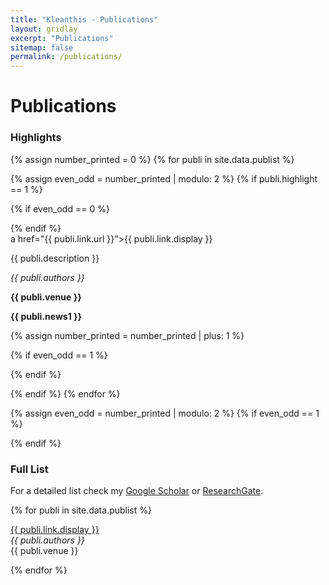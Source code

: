 ```yaml
---
title: "Kleanthis - Publications"
layout: gridlay
excerpt: "Publications"
sitemap: false
permalink: /publications/
---
```


# Publications

### Highlights

{% assign number_printed = 0 %}
{% for publi in site.data.publist %}

{% assign even_odd = number_printed | modulo: 2 %}
{% if publi.highlight == 1 %}

{% if even_odd == 0 %}
<div class="row">
{% endif %}

<div class="col-sm-6 clearfix">
 <div class="well">
  <pubtit>a href="{{ publi.link.url }}">{{ publi.link.display }}</a></pubtit>
  <p></p>
  <p>{{ publi.description }}</p>
  <p><em>{{ publi.authors }}</em></p>
  <p><strong>{{ publi.venue }}</strong></p>
  <p class="text-danger"><strong> {{ publi.news1 }}</strong></p>
 </div>
</div>

{% assign number_printed = number_printed | plus: 1 %}

{% if even_odd == 1 %}
</div>
{% endif %}

{% endif %}
{% endfor %}

{% assign even_odd = number_printed | modulo: 2 %}
{% if even_odd == 1 %}
</div>
{% endif %}

### Full List

For a detailed list check my [Google Scholar](https://scholar.google.com/citations?user=mxLN1rUAAAAJ&hl=el) or [ResearchGate](https://www.researchgate.net/profile/Kleanthis_Avramidis).

{% for publi in site.data.publist %}

  <a href="{{ publi.link.url }}">{{ publi.link.display }}</a><br />
  <em>{{ publi.authors }} </em><br />
  {{ publi.venue }}

{% endfor %}
